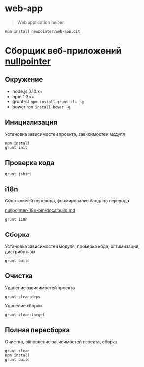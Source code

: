 # web-app

> Web application helper

`npm install newpointer/web-app.git`

# Сборщик веб-приложений [nullpointer](http://null-pointer.ru/)

## Окружение

* node.js 0.10.x+
* npm 1.3.x+
* grunt-cli `npm install grunt-cli -g`
* bower `npm install bower -g`


## Инициализация

Установка зависимостей проекта, зависимостей модуля

    npm install
    grunt init


## Проверка кода

    grunt jshint


## i18n

Сбор ключей перевода, формирование бандлов перевода

[nullpointer-i18n-bin/docs/build.md](https://github.com/newpointer/i18n-bin/blob/master/docs/build.md)

    grunt i18n


## Сборка

Установка зависимостей модуля, проверка кода, оптимизация, дистрибутивы

    grunt build


## Очистка

Удаление зависимостей проекта

    grunt clean:deps

Удаление сборки

    grunt clean:target

## Полная пересборка

Очистка, обновление зависимостей проекта, сборка

    grunt clean
    npm install
    grunt build
